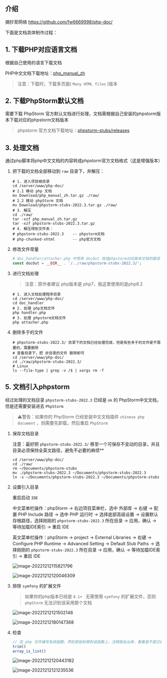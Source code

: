 ## 介绍

摘抄至网络 https://github.com/fw6669998/php-doc/

下面是文档具体制作过程：

## 1. 下载PHP对应语言文档

根据自己使用的语言下载文档

PHP中文文档下载地址：[php_manual_zh](https://www.php.net/distributions/manual/php_manual_zh.tar.gz)

> 注意：下载时，下载多页面( `Many HTML files` )版本

## 2. 下载PhpStorm默认文档

需要下载 PhpStorm 官方默认文档进行处理，文档需根据自己安装的phpstorm版本下载对应的phpstorm文档版本

> phpstorm 官方文档下载地址：[phpstorm-stubs/releases](https://github.com/JetBrains/phpstorm-stubs/releases)

## 3. 处理文档

通过php脚本将php中文文档的内容转成phpstorm官方文档格式（这是增强版本）

1. 把下载的文档全部移动到 `raw` 目录下，并解压：

   ```shell
   # 1. 进入项目根目录
   cd /server/www/php-doc/
   # 2.1 移动 php 文档
   mv Download/php_manual_zh.tar.gz ./raw/
   # 2.2 移动 phpStorm 文档
   mv Download/phpstorm-stubs-2022.3.tar.gz ./raw/
   # 3. 解压
   cd ./raw/
   tar -xzf php_manual_zh.tar.gz
   tar -xzf phpstorm-stubs-2022.3.tar.gz
   # 4. 解压得到文件夹：
   # phpstorm-stubs-2022.3    -- phpstorm文档
   # php-chunked-xhtml 		  -- php官方文档
   ```

2. 修改文件常量

   ```php
   # doc_handler/attacher.php 中常用 docOut 改成phpstorm对应版本文档的路径
   const docOut = __DIR__ . '/../raw/phpstorm-stubs-2022.3/';
   ```

3. 进行文档处理

   > 注意：原作者建议 php版本是 php7，我这里使用的是php8.2

   ```shell
   # 1. 进入文档处理程序目录
   cd /server/www/php-doc/
   cd doc_handler
   # 2. 处理 php文档文件
   php handler.php
   # 3. 处理 phpstorm文档文件 
   php attacher.php
   ```

4. 删除多于的文件

   ```shell
   # phpstorm-stubs-2022.3/ 目录下的文档已经处理完成，但是有些多于的文件是不需要的，需要删除
   # 查看目录下，把 非目录的文件 删除即可
   cd /server/www/php-doc/
   cd ./raw/phpstorm-stubs-2022.3/
   # Linux
   ls --file-type | grep -v /$ | xargs rm -f
   ```

## 5. 文档引入phpstorm

经过处理的文档目录 `phpstorm-stubs-2022.3` 已经是 `ok` 的 PhpStorm中文文档，但是还需要安装进去 `PhpStorm`

> ⚠️警告：如果你的 PhpStorm 已经安装中文文档插件 `chinese php document` ，则需要先卸载，然后重启 `PhpStorm`

1. 保存文档目录

   注意：最好把 `phpstorm-stubs-2022.3/` 移至一个可保存不变动的目录，并且目录必须保持全英文路径，避免不必要的麻烦**

   ```shell
   cd /server/www/php-doc/
   cd ./raw/
   rm ~/Documents/phpstorm-stubs
   mv ./phpstorm-stubs-2022.3 ~/Documents/phpstorm-stubs-2022.3
   ln -s ~/Documents/phpstorm-stubs-2022.3 ~/Documents/phpstorm-stubs
   ```

2. 设置引入目录

   重启启动 `IDE`

   中文菜单栏操作：phpStorm -> 右边项目菜单栏，选中 外部库 -> 右键 -> 配置 PHP Include 路径 -> 选中 PHP 运行时 ->
   选择底部高级设置 ->  设置默认存根路径，选择刚刚的 `phpstorm-stubs-2022.3` 所在目录 -> 应用，确认 -> 等待加载IDE索引 ->
   重启 IDE

   英文菜单栏操作：phpStorm -> project -> External Libraries -> 右键 -> Configure PHP Runtime -> Advanced Setting ->
   Default Stub Paths -> 选择刚刚的 `phpstorm-stubs-2022.3` 所在目录 -> 应用，确认 -> 等待加载IDE索引 -> 重启 IDE

   ![image-20221212115821796](README.assets/image-20221212115821796.png)

   ![image-20221212120046309](README.assets/image-20221212120046309.png)

3. 排除 `symfony` 的扩展文件

   > 如果你的php版本已经是 `8.1+ ` 无需使用 `symfony` 的扩展文件，否则 `phpStorm` 无法识别该采用那个文档

   ![image-20221212121502148](README.assets/image-20221212121502148.png)

   ![image-20221212180147368](README.assets/image-20221212180147368.png)

3. 检查

   ```php
   // 在 php 文件编写系统函数，然后把鼠标移到该函数上，注释就会出来，看看是不是已经是中文版本文档
   trim()
   array_is_list()
   ```

   ![image-20221212120443182](README.assets/image-20221212120443182.png)

   ![image-20221212121235536](README.assets/image-20221212121235536.png)
   
   
